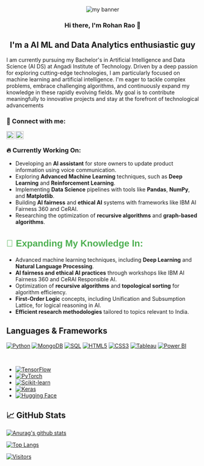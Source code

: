 
<p align="center">
  <a  target="_blank" rel="noreferrer"><img src="" alt="my banner"></a>
</p>

<h3 align="center">
Hi there, I'm Rohan Rao 👋
</h3>

<h2 align="center">
I'm a AI ML and Data Analytics enthusiastic guy
</h2> 
I am currently pursuing my Bachelor's in Artificial Intelligence and Data Science (AI DS) at Angadi Institute of Technology. Driven by a deep passion for exploring cutting-edge technologies, I am particularly focused on machine learning and artificial intelligence. I'm eager to tackle complex problems, embrace challenging algorithms, and continuously expand my knowledge in these rapidly evolving fields. My goal is to contribute meaningfully to innovative projects and stay at the forefront of technological advancements

### 🤝 Connect with me:

<a href="https://www.linkedin.com/in/rohan-rao-5403a9240">
  <img align="left" src="https://raw.githubusercontent.com/yushi1007/yushi1007/main/images/linkedin.svg" alt="rohan-rao | LinkedIn" width="21px"/>
</a>

<a href="https://instagram.com/yushi.95"><img align="left" src="https://raw.githubusercontent.com/yushi1007/yushi1007/main/images/instagram.svg" alt="Yu Shi | Instagram" width="21px"/></a>
</br>
 

### 🔥 Currently Working On:
- Developing an **AI assistant** for store owners to update product information using voice communication.
- Exploring **Advanced Machine Learning** techniques, such as **Deep Learning** and **Reinforcement Learning**.
- Implementing **Data Science** pipelines with tools like **Pandas**, **NumPy**, and **Matplotlib**.
- Building **AI fairness** and **ethical AI** systems with frameworks like IBM AI Fairness 360 and CeRAI.
- Researching the optimization of **recursive algorithms** and **graph-based algorithms**.

<h2 style="font-family: 'Arial', sans-serif; font-size: 24px; color: #4CAF50;"> 🚀 Expanding My Knowledge In:</h2>
<ul>
  <li>Advanced machine learning techniques, including <strong>Deep Learning</strong> and <strong>Natural Language Processing</strong>.</li>
  <li><strong>AI fairness and ethical AI practices</strong> through workshops like IBM AI Fairness 360 and CeRAI Responsible AI.</li>
  <li>Optimization of <strong>recursive algorithms</strong> and <strong>topological sorting</strong> for algorithm efficiency.</li>
  <li><strong>First-Order Logic</strong> concepts, including Unification and Subsumption Lattice, for logical reasoning in AI.</li>
  <li><strong>Efficient research methodologies</strong> tailored to topics relevant to India.</li>
</ul>


## Languages & Frameworks

[![Python](https://img.shields.io/badge/Code-Python-informational?style=flat&logo=Python&color=3776AB)](https://www.python.org)
[![MongoDB](https://img.shields.io/badge/Database-MongoDB-informational?style=flat&logo=MongoDB&color=47A248)](https://www.mongodb.com)
[![SQL](https://img.shields.io/badge/Database-SQL-informational?style=flat&logo=MySQL&color=4479A1)](https://www.mysql.com)
[![HTML5](https://img.shields.io/badge/Code-HTML5-informational?style=flat&logo=HTML5&color=E34F26)](https://developer.mozilla.org/en-US/docs/Web/HTML)
[![CSS3](https://img.shields.io/badge/Code-CSS3-informational?style=flat&logo=CSS3&color=1572B6)](https://developer.mozilla.org/en-US/docs/Web/CSS)
[![Tableau](https://img.shields.io/badge/Tools-Tableau-informational?style=flat&logo=Tableau&color=E97627)](https://www.tableau.com)
[![Power BI](https://img.shields.io/badge/Tools-Power%20BI-informational?style=flat&logo=Power-BI&color=F2C811)](https://powerbi.microsoft.com)


</br>

- [![TensorFlow](https://img.shields.io/badge/Framework-TensorFlow-informational?style=flat&logo=TensorFlow&color=FF6F00)](https://www.tensorflow.org)
- [![PyTorch](https://img.shields.io/badge/Framework-PyTorch-informational?style=flat&logo=PyTorch&color=EE4C2C)](https://pytorch.org)
- [![Scikit-learn](https://img.shields.io/badge/Framework-Scikit--learn-informational?style=flat&logo=scikit-learn&color=F7931E)](https://scikit-learn.org)
- [![Keras](https://img.shields.io/badge/Framework-Keras-informational?style=flat&logo=Keras&color=D00000)](https://keras.io)
- [![Hugging Face](https://img.shields.io/badge/Framework-Hugging%20Face-informational?style=flat&logo=huggingface&color=FF3C00)](https://huggingface.com)


## 📈 GitHub Stats 

[![Anurag's github stats](https://github-readme-stats.vercel.app/api?username=rohanprao)](https://github.com/rohanprao)

[![Top Langs](https://github-readme-stats.vercel.app/api/top-langs/?username=yushi1007&layout=compact)](https://github.com/yushi1007)

[![Visitors](https://visitor-badge.glitch.me/badge?page_id=yushi1007.yushi1007)](https://www.yushi.dev/)

